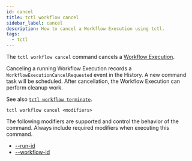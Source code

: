 ```yaml
---
id: cancel
title: tctl workflow cancel
sidebar_label: cancel
description: How to cancel a Workflow Execution using tctl.
tags:
  - tctl
---
```


The `tctl workflow cancel` command cancels a [Workflow Execution](/concepts/what-is-a-workflow-execution).

Canceling a running Workflow Execution records a `WorkflowExecutionCancelRequested` event in the History.
A new command task will be scheduled.
After cancellation, the Workflow Execution can perform cleanup work.

See also [`tctl workflow terminate`](/tctl/workflow/terminate).

`tctl workflow cancel <modifiers>`

The following modifiers are supported and control the behavior of the command.
Always include required modifiers when executing this command.

- [--run-id](/tctl/modifiers#--run-id)
- [--workflow-id](/tctl/modifiers#--workflow-id)
